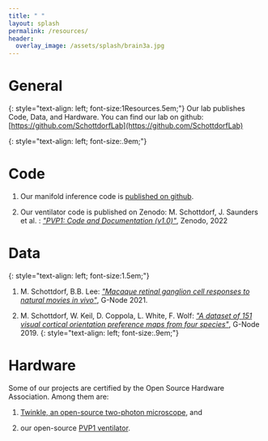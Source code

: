 ```yaml
---
title: " "
layout: splash
permalink: /resources/
header:
  overlay_image: /assets/splash/brain3a.jpg
---
```

# General
{: style="text-align: left; font-size:1Resources.5em;"}
Our lab publishes Code, Data, and Hardware. You can find our lab on github: [https://github.com/SchottdorfLab](https://github.com/SchottdorfLab)

{: style="text-align: left; font-size:.9em;"}

# Code
1. Our manifold inference code is [published on github](https://github.com/BrainCOGS/HPC_manifolds).

2. Our ventilator code is published on Zenodo: M. Schottdorf, J. Saunders et al. : [*"PVP1: Code and Documentation (v1.0)"*](https://doi.org/10.5281/zenodo.5933282), Zenodo, 2022

# Data
{: style="text-align: left; font-size:1.5em;"}

1. M. Schottdorf, B.B. Lee: [*"Macaque retinal ganglion cell responses to natural movies in vivo"*](https://doi.gin.g-node.org/10.12751/g-node.xage77), G-Node 2021.

2. M. Schottdorf, W. Keil, D. Coppola, L. White, F. Wolf: [*"A dataset of 151 visual cortical orientation preference maps from four species"*](https://doi.org/10.12751/g-node.b4820c), G-Node 2019.
{: style="text-align: left; font-size:.9em;"}

# Hardware

Some of our projects are certified by the Open Source Hardware Association. Among them are:

1. [Twinkle, an open-source two-photon microscope](https://certification.oshwa.org/us002677.html), and

2. our open-source [PVP1 ventilator](https://certification.oshwa.org/us002073.html).
